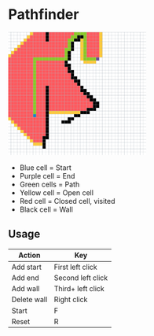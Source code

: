 # Pathfinder

<img src="img/example.png" height="250">

* Blue cell = Start
* Purple cell = End
* Green cells = Path
* Yellow cell = Open cell
* Red cell = Closed cell, visited
* Black cell = Wall

## Usage
| Action      | Key               |
|-------------|-------------------|
| Add start   | First left click  |
| Add end     | Second left click |
| Add wall    | Third+ left click |
| Delete wall | Right click       |
| Start       | F                 |
| Reset       | R                 |

